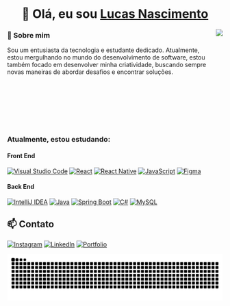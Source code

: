 <h1 align="center">👋 Olá, eu sou <a href="https://lucasns06.github.io">Lucas Nascimento</a></h1>

<img src="https://user-images.githubusercontent.com/74038190/212749447-bfb7e725-6987-49d9-ae85-2015e3e7cc41.gif"  height="300em" align="right" >

<div align="left"> 
  
### 👀 Sobre mim

Sou um entusiasta da tecnologia e estudante dedicado. Atualmente, estou mergulhando no mundo do desenvolvimento de software, estou também focado em desenvolver minha criatividade, buscando sempre novas maneiras de abordar desafios e encontrar soluções. <br>

<!--  <img height="180em" src="https://github-readme-stats.vercel.app/api/top-langs/?username=lucasns06&layout=compact&theme=transparent" /> -->
</div>

<br> <br> <br>
<br> <br> <br>

### Atualmente, estou estudando:
#### Front End
[![Visual Studio Code](https://custom-icon-badges.demolab.com/badge/Visual%20Studio%20Code-0078d7.svg?logo=vsc&logoColor=white)](#)
[![React](https://img.shields.io/badge/React-%2320232a.svg?logo=react&logoColor=%2361DAFB)](#)
[![React Native](https://img.shields.io/badge/React_Native-%2320232a.svg?logo=react&logoColor=%2361DAFB)](#)
[![JavaScript](https://img.shields.io/badge/JavaScript-F7DF1E?logo=javascript&logoColor=000)](#)
[![Figma](https://img.shields.io/badge/Figma-F24E1E?logo=figma&logoColor=white)](#)
#### Back End
[![IntelliJ IDEA](https://img.shields.io/badge/IntelliJIDEA-000000.svg?logo=intellij-idea&logoColor=white)](#)
[![Java](https://img.shields.io/badge/Java-%23ED8B00.svg?logo=openjdk&logoColor=white)](#)
[![Spring Boot](https://img.shields.io/badge/Spring%20Boot-6DB33F?logo=springboot&logoColor=fff)](#)
[![C#](https://custom-icon-badges.demolab.com/badge/C%23-%23239120.svg?logo=cshrp&logoColor=white)](#)
[![MySQL](https://img.shields.io/badge/MySQL-4479A1?logo=mysql&logoColor=fff)](#)
## 📫 Contato

[![Instagram](https://img.shields.io/badge/-Instagram-%23E4405F?style=for-the-badge&logo=instagram&logoColor=white)](https://www.instagram.com/lucasns06/)
[![LinkedIn](https://img.shields.io/badge/LinkedIn-0077B5?style=for-the-badge&logo=linkedin&logoColor=white)](https://www.linkedin.com/in/lucasns06/) 
[![Portfolio](https://img.shields.io/badge/Portfolio-FF5722?style=for-the-badge&logo=todoist&logoColor=white)](https://lucasns06.github.io/)

<div align="left">
  <picture >
    <source media="(prefers-color-scheme: dark)" srcset="snake_lucasns06_dark.svg"  />
    <source media="(prefers-color-scheme: light)" srcset="snake_lucasns06_light.svg" />
    <img alt="github-snake" src="snake_lucasns06_light.svg" />
  </picture>
</div>
